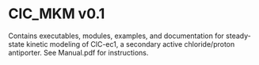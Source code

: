 # ClC_MKM v0.1
Contains executables, modules, examples, and documentation for steady-state kinetic modeling of ClC-ec1, a secondary active chloride/proton antiporter. See Manual.pdf for instructions.

